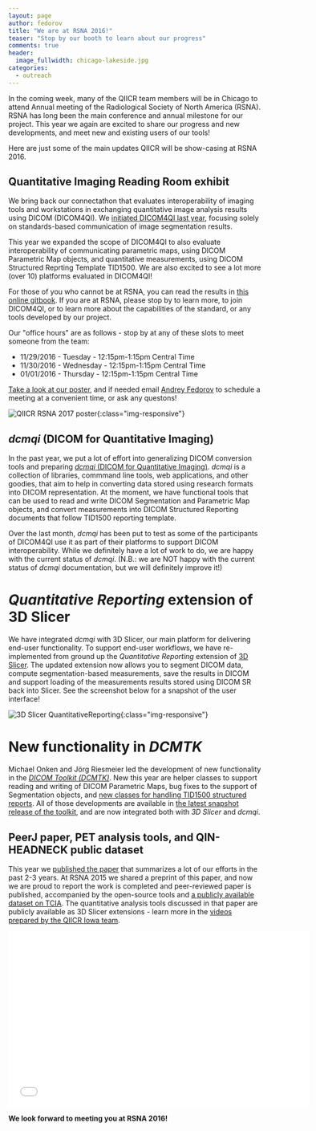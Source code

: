 ```yaml
---
layout: page
author: fedorov
title: "We are at RSNA 2016!"
teaser: "Stop by our booth to learn about our progress"
comments: true
header:
  image_fullwidth: chicago-lakeside.jpg
categories:
  - outreach
---
```


In the coming week, many of the QIICR team members will be in Chicago to attend
Annual meeting of the Radiological Society of North America (RSNA). RSNA has long
been the main conference and annual milestone for our project. This year we again are
excited to share our progress and new developments, and meet new and existing users
of our tools!

Here are just some of the main updates QIICR will be show-casing at RSNA 2016.

## Quantitative Imaging Reading Room exhibit

We bring back our connectathon
that evaluates interoperability of imaging tools and workstations in exchanging
quantitative image analysis results using DICOM (DICOM4QI). We [initiated DICOM4QI
last year][1], focusing solely on standards-based communication of image segmentation results.

This year we expanded the scope of DICOM4QI to also evaluate interoperability of
communicating parametric maps, using DICOM Parametric Map objects, and quantitative
measurements, using DICOM Structured Reprting Template TID1500. We are also excited
to see a lot more (over 10) platforms evaluated in DICOM4QI!

For those of you who cannot be at RSNA, you can read the results in [this online gitbook][2].
If you are at RSNA, please stop by to learn more, to join DICOM4QI, or to learn more about
the capabilities of the standard, or any tools developed by our project.

Our "office hours" are as follows - stop by at any of these slots to meet someone from the team:

* 11/29/2016 - Tuesday - 12:15pm-1:15pm Central Time
* 11/30/2016 - Wednesday - 12:15pm-1:15pm Central Time
* 01/01/2016 - Thursday - 12:15pm-1:15pm Central Time

[Take a look at our poster][8], and if needed email [Andrey Fedorov][3] to schedule a meeting at
a convenient time, or ask any questons!

![QIICR RSNA 2017 poster](https://raw.githubusercontent.com/QIICR/rsna2016-qirr-dicom4qi/master/images/QIICR-RSNA2016-poster.jpg){:class="img-responsive"}

## *dcmqi* (DICOM for Quantitative Imaging)

In the past year, we put a lot of effort into generalizing DICOM conversion tools and
preparing [*dcmqi* (DICOM for Quantitative Imaging)][4]. *dcmqi* is a collection of libraries,
commmand line tools, web applications, and other goodies, that aim to help in converting
data stored using research formats into DICOM representation. At the moment, we have functional
tools that can be used to read and write DICOM Segmentation and Parametric Map objects, and convert
measurements into DICOM Structured Reporting documents that follow TID1500 reporting template.

Over the last month, *dcmqi* has been put to test as some of the participants of DICOM4QI use it
as part of their platforms to support DICOM interoperability. While we definitely have a lot of work to
do, we are happy with the current status of *dcmqi*. (N.B.: we are NOT happy with the current status of
  *dcmqi* documentation, but we will definitely improve it!)

# *Quantitative Reporting* extension of 3D Slicer

We have integrated *dcmqi* with 3D Slicer, our main platform for delivering end-user functionality.
To support end-user workflows, we have re-implemented from ground up the *Quantitative Reporting* extension
of [3D Slicer][9]. The updated extension now allows you to segment DICOM data, compute segmentation-based
measurements, save the results in DICOM and support loading of the measurements results stored using DICOM SR
back into Slicer. See the screenshot below for a snapshot of the user interface!

![3D Slicer QuantitativeReporting](https://www.slicer.org/w/images/f/fe/QuantitativeReporting-screenshot.jpg){:class="img-responsive"}

# New functionality in *DCMTK*

Michael Onken and Jörg Riesmeier led the development of new functionality in the [*DICOM Toolkit (DCMTK)*][10].
New this year are helper classes to support reading and writing of DICOM Parametric Maps, bug fixes to the support
of Segmentation objects, and [new classes for handling TID1500 structured reports][12]. All of those developments
are available in [the latest snapshot release of the toolkit][11], and are now integrated both with *3D Slicer* and *dcmqi*.

## PeerJ paper, PET analysis tools, and QIN-HEADNECK public dataset

This year we [published the paper][5] that summarizes a lot of our efforts in the past 2-3 years. At RSNA 2015
we shared a preprint of this paper, and now we are proud to report the work is completed and peer-reviewed
paper is published, accompanied by the open-source tools and [a publicly available dataset on TCIA][6]. The
quantitative analysis tools discussed in that paper are publicly available as 3D Slicer extensions - learn
more in the [videos prepared by the QIICR Iowa team][7].

<iframe width='600' height='350' src='//www.youtube.com/embed/_JXxFSa_vzc' frameborder='0' allowfullscreen></iframe>

**We look forward to meeting you at RSNA 2016!**

[1]: https://dx.doi.org/10.6084/m9.figshare.1619877.v1
[2]: https://fedorov.gitbooks.io/rsna2016-qirr-dicom4qi/content/
[3]: https://fedorov.github.io
[4]: https://github.com/qiicr/dcmqi
[5]: https://peerj.com/articles/2057/
[6]: https://wiki.cancerimagingarchive.net/display/Public/QIN-HEADNECK
[7]: http://qin.iibi.uiowa.edu
[8]: https://goo.gl/h5WDzz
[9]: http://slicer.org
[10]: http://dcmtk.org
[11]: https://blog.jriesmeier.com/2016/11/17th-dcmtk-snapshot-361/
[12]: https://blog.jriesmeier.com/2016/02/dicom-structured-reporting-revisited/
